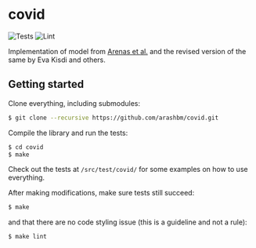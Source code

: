 # covid
![Tests](https://github.com/arashbm/covid/workflows/Tests/badge.svg)
![Lint](https://github.com/arashbm/covid/workflows/Lint/badge.svg)

Implementation of model from [Arenas et al.][arenas] and the revised version of
the same by Eva Kisdi and others.

[arenas]: https://doi.org/10.1101/2020.03.21.20040022

## Getting started

Clone everything, including submodules:

```bash
$ git clone --recursive https://github.com/arashbm/covid.git
```

Compile the library and run the tests:

```bash
$ cd covid
$ make
```

Check out the tests at `/src/test/covid/` for some examples on how to use
everything.

After making modifications, make sure tests still succeed:

```bash
$ make
```

and that there are no code styling issue (this is a guideline and not a rule):

```bash
$ make lint
```
